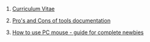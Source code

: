 1. [Curriculum Vitae](/CV.md)

2. [Pro's and Cons of tools documentation](/Pro's_and_cons_of_tools_documentation.md)
    
3. [How to use PC mouse - guide for complete newbies](/How_to_use_PC_mouse.md)
